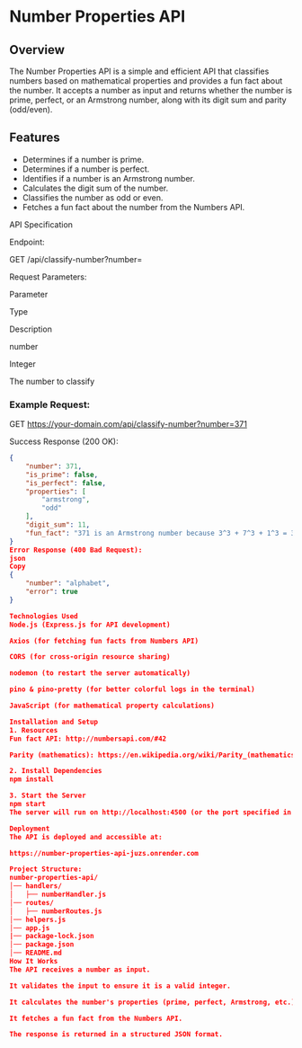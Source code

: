 # Number Properties API

## Overview

The Number Properties API is a simple and efficient API that classifies numbers based on mathematical properties and provides a fun fact about the number. It accepts a number as input and returns whether the number is prime, perfect, or an Armstrong number, along with its digit sum and parity (odd/even).

## Features

- Determines if a number is prime.
- Determines if a number is perfect.
- Identifies if a number is an Armstrong number.
- Calculates the digit sum of the number.
- Classifies the number as odd or even.
- Fetches a fun fact about the number from the Numbers API.

API Specification

Endpoint:

GET /api/classify-number?number=<num>

Request Parameters:

Parameter

Type

Description

number

Integer

The number to classify

### Example Request:

GET https://your-domain.com/api/classify-number?number=371

Success Response (200 OK):

```json
{
    "number": 371,
    "is_prime": false,
    "is_perfect": false,
    "properties": [
        "armstrong", 
        "odd"
    ],
    "digit_sum": 11,
    "fun_fact": "371 is an Armstrong number because 3^3 + 7^3 + 1^3 = 371"
}
Error Response (400 Bad Request):
json
Copy
{
    "number": "alphabet",
    "error": true
}

Technologies Used
Node.js (Express.js for API development)

Axios (for fetching fun facts from Numbers API)

CORS (for cross-origin resource sharing)

nodemon (to restart the server automatically)

pino & pino-pretty (for better colorful logs in the terminal)

JavaScript (for mathematical property calculations)

Installation and Setup
1. Resources
Fun fact API: http://numbersapi.com/#42

Parity (mathematics): https://en.wikipedia.org/wiki/Parity_(mathematics)

2. Install Dependencies
npm install

3. Start the Server
npm start
The server will run on http://localhost:4500 (or the port specified in the environment).

Deployment
The API is deployed and accessible at:

https://number-properties-api-juzs.onrender.com

Project Structure:
number-properties-api/
│── handlers/
│   ├── numberHandler.js
│── routes/
│   ├── numberRoutes.js
│── helpers.js
│── app.js
|── package-lock.json
│── package.json
│── README.md
How It Works
The API receives a number as input.

It validates the input to ensure it is a valid integer.

It calculates the number's properties (prime, perfect, Armstrong, etc.).

It fetches a fun fact from the Numbers API.

The response is returned in a structured JSON format.